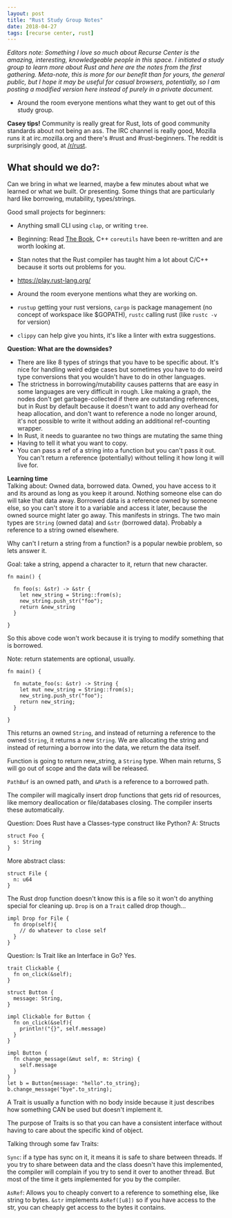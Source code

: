 ```yaml
---
layout: post
title: "Rust Study Group Notes"
date: 2018-04-27
tags: [recurse center, rust]
---
```


*Editors note: Something I love so much about Recurse Center is the amazing, interesting, knowledgeable people in this space. I initiated a study group to learn more about Rust and here are the notes from the first gathering. Meta-note, this is more for our benefit than for yours, the general public, but I hope it may be useful for casual browsers, potentially, so I am posting a modified version here instead of purely in a private document.*


- Around the room everyone mentions what they want to get out of this study group. 

**Casey tips!** Community is really great for Rust, lots of good community standards about not being an ass. The IRC channel is really good, Mozilla runs it at irc.mozilla.org and there's #rust and #rust-beginners. The reddit is surprisingly good, at [/r/rust](http://reddit.com/r/rust).

## What should we do?:
Can we bring in what we learned, maybe a few minutes about what we learned or what we built. Or presenting.
Some things that are particularly hard like borrowing, mutability, types/strings.

Good small projects for beginners: 
- Anything small CLI using `clap`, or writing `tree`.
- Beginning: Read [The Book](https://doc.rust-lang.org/book/second-edition/), C++ `coreutils` have been re-written and are worth looking at.
- Stan notes that the Rust compiler has taught him a lot about C/C++ because it sorts out problems for you.
- https://play.rust-lang.org/ 

- Around the room everyone mentions what they are working on.

- `rustup` getting your rust versions, `cargo` is package management (no concept of workspace like $GOPATH), `rustc` calling rust (like `rustc -v` for version)

- `clippy` can help give you hints, it's like a linter with extra suggestions.

**Question: What are the downsides?**
- There are like 8 types of strings that you have to be specific about. It's nice for handling weird edge cases but sometimes you have to do weird type conversions that you wouldn't have to do in other languages.
- The strictness in borrowing/mutability causes patterns that are easy in some languages are very difficult in rough. Like making a graph, the nodes don't get garbage-collected if there are outstanding references, but in Rust by default because it doesn't want to add any overhead for heap allocation, and don't want to reference a node no longer around, it's not possible to write it without adding an additional ref-counting wrapper.
- In Rust, it needs to guarantee no two things are mutating the same thing
- Having to tell it what you want to copy.
- You can pass a ref of a string into a function but you can't pass it out. You can't return a reference (potentially) without telling it how long it will live for.

**Learning time**  
Talking about: Owned data, borrowed data. Owned, you have access to it and its around as long as you keep it around. Nothing someone else can do will take that data away. Borrowed data is a reference owned by someone else, so you can't store it to a variable and access it later, because the owned source might later go away. This manifests in strings. The two main types are `String` (owned data) and `&str` (borrowed data). Probably a reference to a string owned elsewhere.

Why can't I return a string from a function? is a popular newbie problem, so lets answer it.

Goal: take a string, append a character to it, return that new character.

```
fn main() {

  fn foo(s: &str) -> &str {
    let new_string = String::from(s);
    new_string.push_str("foo");
    return &new_string
  }

}
```

So this above code won't work because it is trying to modify something that is borrowed.

Note: return statements are optional, usually.

```
fn main() {

  fn mutate_foo(s: &str) -> String {
    let mut new_string = String::from(s);
    new_string.push_str("foo");
    return new_string;
  }

}
```
This returns an owned `String`, and instead of returning a reference to the owned `String`, it returns a new `String`. We are allocating the string and instead of returning a borrow into the data, we return the data itself.

Function is going to return new_string, a `String` type.
When main returns, S will go out of scope and the data will be released.

`PathBuf` is an owned path, and `&Path` is a reference to a borrowed path.

The compiler will magically insert drop functions that gets rid of resources, like memory deallocation or file/databases closing. The compiler inserts these automatically.

Question: Does Rust have a Classes-type construct like Python? A: Structs  

```
struct Foo {
  s: String
}
```

More abstract class:

```
struct File {
  n: u64
}
```

The Rust drop function doesn't know this is a file so it won't do anything special for cleaning up. `Drop` is on a `Trait` called drop though...

```
impl Drop for File {
  fn drop(self){
    // do whatever to close self
  }
}
```

Question: Is Trait like an Interface in Go? Yes.

```
trait Clickable {
  fn on_click(&self);
}

struct Button {
  message: String,
}

impl Clickable for Button {
  fn on_click(&self){
    println!("{}", self.message)
  }
}

impl Button {
  fn change_message(&mut self, m: String) {
    self.message
  }
}
let b = Button{message: "hello".to_string};
b.change_message("bye".to_string);
```

A Trait is usually a function with no body inside because it just describes how something CAN be used but doesn't implement it.

The purpose of Traits is so that you can have a consistent interface without having to care about the specific kind of object. 

Talking through some fav Traits:  

`Sync`: if a type has sync on it, it means it is safe to share between threads. If you try to share between data and the class doesn't have this implemented, the compiler will complain if you try to send it over to another thread. But most of the time it gets implemented for you by the compiler.

`AsRef`: Allows you to cheaply convert to a reference to something else, like string to bytes. `&str` implements `AsRef([u8])` so if you have access to the str, you can cheaply get access to the bytes it contains.



